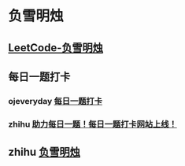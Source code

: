 # 负雪明烛

## [LeetCode-负雪明烛](https://leetcode.cn/u/fuxuemingzhu/)



## 每日一题打卡

### ojeveryday [每日一题打卡](https://ojeveryday.com/)



### zhihu [助力每日一题！每日一题打卡网站上线！](https://zhuanlan.zhihu.com/p/120245953)



## zhihu [负雪明烛](https://www.zhihu.com/people/fuxuemingzhu)

